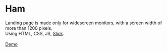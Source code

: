 # Ham

Landing page is made only for widescreen monitors, with a screen width of more than 1200 pixels.<br>
Using HTML, CSS, JS, <a href="http://kenwheeler.github.io/slick/">Slick</a>.
<br>
<br>
<a href="https://feroxes.github.io/step_project_ham/">Demo<a/>
